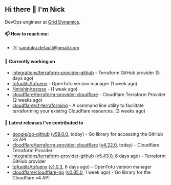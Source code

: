 ## Hi there 👋 I'm Nick

DevOps engineer at [Grid Dynamics](https://www.griddynamics.com/).

#### 📫 How to reach me:

- ✉️ sanduku.default@gmail.com

#### 👷 Currently working on


- [integrations/terraform-provider-github](https://github.com/integrations/terraform-provider-github) - Terraform GitHub provider (5 days ago)
- [tofuutils/tofuenv](https://github.com/tofuutils/tofuenv) - OpenTofu version manager (1 week ago)
- [Nmishin/testsss](https://github.com/Nmishin/testsss) -  (1 week ago)
- [cloudflare/terraform-provider-cloudflare](https://github.com/cloudflare/terraform-provider-cloudflare) - Cloudflare Terraform Provider (2 weeks ago)
- [cloudflare/cf-terraforming](https://github.com/cloudflare/cf-terraforming) - A command line utility to facilitate terraforming your existing Cloudflare resources. (3 weeks ago)

#### 🔭 Latest releases I've contributed to

- [google/go-github](https://github.com/google/go-github) ([v58.0.0](https://github.com/google/go-github/releases/tag/v58.0.0), today) - Go library for accessing the GitHub v3 API
- [cloudflare/terraform-provider-cloudflare](https://github.com/cloudflare/terraform-provider-cloudflare) ([v4.22.0](https://github.com/cloudflare/terraform-provider-cloudflare/releases/tag/v4.22.0), today) - Cloudflare Terraform Provider
- [integrations/terraform-provider-github](https://github.com/integrations/terraform-provider-github) ([v5.43.0](https://github.com/integrations/terraform-provider-github/releases/tag/v5.43.0), 6 days ago) - Terraform GitHub provider
- [tofuutils/tofuenv](https://github.com/tofuutils/tofuenv) ([v1.0.3](https://github.com/tofuutils/tofuenv/releases/tag/v1.0.3), 6 days ago) - OpenTofu version manager
- [cloudflare/cloudflare-go](https://github.com/cloudflare/cloudflare-go) ([v0.85.0](https://github.com/cloudflare/cloudflare-go/releases/tag/v0.85.0), 1 week ago) - Go library for the Cloudflare v4 API
